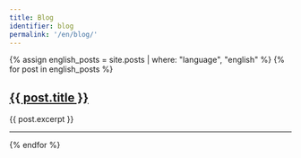 ```yaml
---
title: Blog
identifier: blog
permalink: '/en/blog/'
---
```

{% assign english_posts = site.posts | where: "language", "english" %}
{% for post in english_posts %}
  <article class="blog__post-lead">
    <h1 class="blog__post-title">
      <a
        href="{{ post.url }}">
        {{ post.title }}
      </a>
    </h1>
    <p>{{ post.excerpt }}</p>
  </article>
  <hr/>
{% endfor %}
